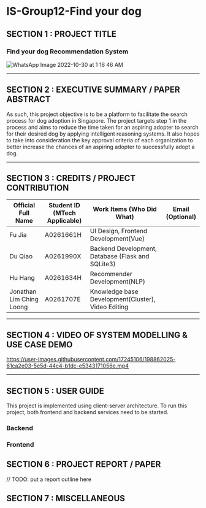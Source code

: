 # IS-Group12-Find your dog

## SECTION 1 : PROJECT TITLE
### Find your dog Recommendation System

![WhatsApp Image 2022-10-30 at 1 16 46 AM](https://user-images.githubusercontent.com/17245106/198861450-615b7694-a339-432a-a8b6-b7b5d4102d72.jpeg)

----
## SECTION 2 : EXECUTIVE SUMMARY / PAPER ABSTRACT
As such, this project objective is to be a platform to facilitate the search process for dog adoption in Singapore. The project targets step 1 in the process and aims to reduce the time taken for an aspiring adopter to search for their desired dog by applying intelligent reasoning systems. It also hopes to take into consideration the key approval criteria of each organization to better increase the chances of an aspiring adopter to successfully adopt a dog. 

----
## SECTION 3 : CREDITS / PROJECT CONTRIBUTION
|Official Full Name|Student ID (MTech Applicable)|Work Items (Who Did What)|Email (Optional)
|  ----  | ----  |----  |----  |
Fu Jia|A0261661H|UI Design, Frontend Development(Vue)|
Du Qiao|A0261990X|Backend Development, Database (Flask and SQLite3) |
Hu Hang|A0261634H|Recommender Development(NLP)|
Jonathan Lim Ching Loong|A0261707E|Knowledge base Development(Cluster), Video Editing|
----
## SECTION 4 : VIDEO OF SYSTEM MODELLING & USE CASE DEMO


https://user-images.githubusercontent.com/17245106/198862025-61ca2e03-5e5d-44c4-b1dc-e5343171056e.mp4


------
## SECTION 5 : USER GUIDE
This project is implemented using client-server architecture. To run this project, both frontend and backend services need to be started.

### **Backend**

### **Frontend**

## SECTION 6 : PROJECT REPORT / PAPER
// TODO: put a report outline here
## SECTION 7 : MISCELLANEOUS
